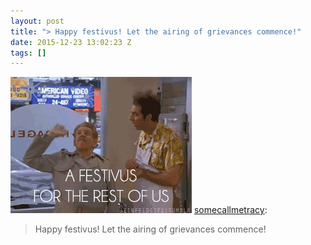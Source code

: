 ```yaml
---
layout: post
title: "> Happy festivus! Let the airing of grievances commence!"
date: 2015-12-23 13:02:23 Z
tags: []
---
```

![](/media/2015/12/135775272569.gif)
[somecallmetracy](http://somecallmetracy.tumblr.com/post/135773499480/happy-festivus-let-the-airing-of-grievances):

> Happy festivus! Let the airing of grievances commence!
